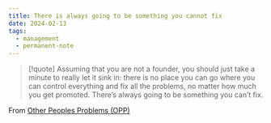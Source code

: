 ```yaml
---
title: There is always going to be something you cannot fix
date: 2024-02-13
tags:
  - management
  - permanent-note
---
```


> [!quote]
>  Assuming that you are not a founder, you should just take a minute to really let it sink in: there is no place you can go where you can control everything and fix all the problems, no matter how much you get promoted. There’s always going to be something you can’t fix.

From [Other Peoples Problems (OPP)](literature-notes/Articles/OPP.md) 